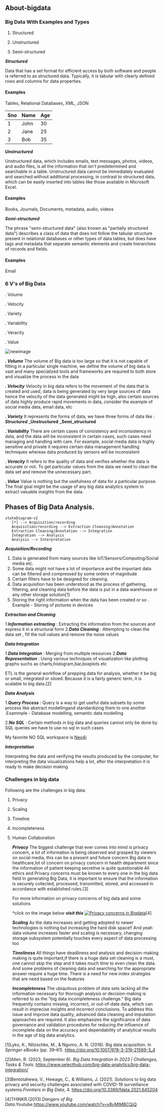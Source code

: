 ## About-bigdata
### Big Data With Examples and Types
1. Structured

2. Unstructured

3. Semi-structured

**_Structured_**

Data that has a set format for efficient access by both software and people is referred to as structured data. Typically, it is tabular with clearly defined rows and columns for data properties.

#### Examples

Tables, Relational Databases, XML, JSON

| Sno | Name | Age |
| --- | ---  | --- |
| 1   | John | 30  |
| 2   | Jane | 25  |
| 3   | Bob  | 35  |



**_Unstructured_**

Unstructured data, which includes emails, text messages, photos, videos, and audio files, is all the information that isn't predetermined and searchable in a table. Unstructured data cannot be immediately evaluated and searched without additional processing, in contrast to structured data, which can be easily inserted into tables like those available in Microsoft Excel.

#### Examples

Books, Journals, Documents, metadata, audio, videos

**_Semi-structured_**

The phrase "semi-structured data" (also known as "partially structured data") describes a class of data that does not follow the tabular structure present in relational databases or other types of data tables, but does have tags and metadata that separate semantic elements and create hierarchies of records and fields. 

#### Examples

Email

### 6 V's of Big Data

. Volume

. Velocity

. Variety

. Variability

. Veracity

. Value

![newimage](https://github.com/Sagarika9316/About-bigdata/assets/89766169/3081fcfc-e84a-4ee9-b5b8-9fb8b74c7a8f)

**_. Volume_** 
     The volume of Big data is too large so that it is not capable of fitting in a particular  single machine, we define the volume of big data is vast and many specialized tools and frameworks are required to both store and visualize the process in the data

**_. Velocity_**
      Velocity in big data refers to the movement of the data that is created and used, data is being generated by very large sources of data hence the velocity of the data generated might be high, also certain sources of data highly produce rapid movements in data, consider the example of social media data, email data, etc

**_. Variety_**
     It represents the forms of data, we have three forms of data like :
     **_Structured_**
     **_Unstructured**
     **_Semi_structured**
         
**_. Variability_**
      There are certain cases of consistency and inconsistency in data, and the data will be inconsistent in certain cases, such cases need managing and handling with care. For example, social media data is highly sensitive and private it requires certain data management handling techniques whereas data produced by sensors will be inconsistent
      
**_. Veracity_**
     It refers to the quality of data and verifies whether the data is accurate or not. To get particular values from the data we need to clean the data set and remove the unnecessary part.
     
**_. Value_**
     Value is nothing but the usefulness of data for a particular purpose. The final goal might be the usage of any big data analytics system to extract valuable insights from the data.
     
## Phases of Big Data Analysis.
```mermaid
stateDiagram-v2
   [*] --> Acquisition/recording
   Acquisition/recording --> Extraction Cleaning/Annotation
   Extraction Cleaning/Annotation --> Integration
   Integration --> Analysis
   Analysis --> Interpretation
```

 **_Acquisition/Recording_**
 
  1. Data is generated from many sources like IoT/Sensors/Computing/Social media etc.
  2. Some data might not have a lot of importance and the important data can be filtered and compressed by some orders of magnitude
  3. Certain filters have to be designed for cleaning.
  4. Data acquisition has been understood as the process of gathering, filtering, and cleaning data before the data is put in a data warehouse or any other storage 
     solution[1]
  5. Storing the right information when the data has been created or so
       . Example - Storing of pictures in devices

  **_Extraction and Cleaning_**

  1.**_Information extracting_** : Extracting the information from the sources and express it in a structural form
  2.**_Data Cleaning_** : Attempting to clean the data set , fill the null values and remove the noise values

  **_Data Integration_**

  1.**_Data Integration_** : Merging from multiple resources
  2.**_Data Representation_** : Using various techniques of visualization like plotting graphs suchs as charts,histogram,bar,boxplots etc

  ETL is the general workflow of prepping data for analysis, whether it be big or small, integrated or siloed. Because it is a fairly generic term, it is scalable to 
  big data.[2]

  **_Data Analysis_**

  1.**_Query Process_** : Query is a way to get useful data subsets by some process like abstract modellingand standardizing them to one another
        .Exammple - Database modelling, semantic data modelling

  2.**_No SQL_** : Certain methods in big data and queries cannot only be done by SQL queries we have to use no sql in such cases

  My favorite NO SQL  workspace is [Neo4j](https://neo4j.com/)

  **_Interpretation_**

  Interpreting the data and verifying the results produced by the computer, for interpreting the data visualizations help a lot, after the interpretation it is ready to make decision making 

  ### Challenges in big data 
  Following are the challenges in big data:
  1. Privacy
  2. Scaling
  3. Timeline
  4. Incompleteness
  5. Human Collaboration

     **_Privacy_**
     The biggest challenge that ever comes into mind is privacy concern, a lot of information is being observed and grasped by viewers on social media, this can be a 
     present and future concern
     Big data in healthcare,lot of concern on privacy concern in health department since the information of patient keeping secretive is quite questionable
     All ethics and Privacy concerns must be known to every one in the big data field
    In generating Big Data, it is important to ensure that the information is securely collected, processed, transmitted, stored, and accessed in accordance with 
     established rules.[3]

     For more information on  privacy concerns of big data and some solutions

     *click on the image below **_visit this_** [![Privacy concerns in Bigdata](https://tse1.mm.bing.net/th?id=OVP.-pi2Yb0bJe0gGqJGNrm1ZQHgFo&pid=Api&h=360&w=480&c=7&rs=1)](http://www.youtube.com/watch?v=y8yMlMBCQiQ)[4]


     

     **_Scaling_**
     As the data increases and getting adopted to newer technologies is nothing but increasing the hard disk space!!
     And yeah data volume increases faster and scaling is necessary, changing storage subsystem potentially touches every aspect of data processing too

     **_Timeliness_**
     All things have deadliness and analysis and decision-making making is quite important,if there is a huge data set cleaning is a must, one cannot skip the step and it takes much time to even clean the data.
     And some problems of cleaning data and searching for the appropriate answer require a huge time. There is a need for new index strategies that are need based on the features

     **_Incompleteness_**
     The ubiquitous problem of data sets lacking all the information necessary for thorough analysis or decision-making is referred to as the "big data incompleteness challenge." Big data frequently contains missing, 
     incorrect, or out-of-date data, which can result in imprecise insights and incorrect conclusions. To address this issue and improve data quality, advanced data cleaning and imputation approaches are required. It 
    also emphasizes the significance of data governance and validation procedures for reducing the influence of incomplete data on the accuracy and dependability of analytical results in the age of big data analytics.



[1]Lyko, K., Nitzschke, M., & Ngomo, A. N. (2016). Big data acquisition. In _Springer eBooks_ (pp. 39–61). https://doi.org/10.1007/978-3-319-21569-3_4

[2]Allen, R. (2023, September 6). _Big Data Integration In 2023 | Challenges, Tasks & Tools._  https://www.selecthub.com/big-data-analytics/big-data-integration/

[3]Bentotahewa, V., Hewage, C., & Williams, J. (2021). Solutions to big data privacy and security challenges associated with COVID-19 surveillance systems._Frontiers in Big Data_, 4. 
https://doi.org/10.3389/fdata.2021.645204

[4]THINKR.(2013)._Dangers of Big Data_.Youtube.https://www.youtube.com/watch?v=y8yMlMBCQiQ










